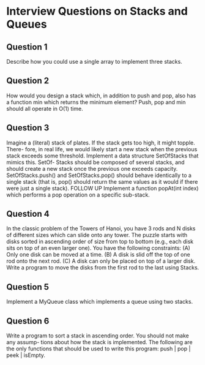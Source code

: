 # Interview Questions on Stacks and Queues

## Question 1
Describe how you could use a single array to implement three stacks.


## Question 2
How would you design a stack which, in addition to push and pop, also has a function
min which returns the minimum element? Push, pop and min should all operate in
O(1) time.

## Question 3
Imagine a (literal) stack of plates. If the stack gets too high, it might topple. There-
fore, in real life, we would likely start a new stack when the previous stack exceeds
some threshold. Implement a data structure SetOfStacks that mimics this. SetOf-
Stacks should be composed of several stacks, and should create a new stack once
the previous one exceeds capacity. SetOfStacks.push() and SetOfStacks.pop() should
behave identically to a single stack (that is, pop() should return the same values as it
would if there were just a single stack).
FOLLOW UP
Implement a function popAt(int index) which performs a pop operation on a specific
sub-stack.

## Question 4
In the classic problem of the Towers of Hanoi, you have 3 rods and N disks of different
sizes which can slide onto any tower. The puzzle starts with disks sorted in ascending
order of size from top to bottom (e.g., each disk sits on top of an even larger one). You
have the following constraints:
(A) Only one disk can be moved at a time.
(B) A disk is slid off the top of one rod onto the next rod.
(C) A disk can only be placed on top of a larger disk.
Write a program to move the disks from the first rod to the last using Stacks.

## Question 5
Implement a MyQueue class which implements a queue using two stacks.

## Question 6
Write a program to sort a stack in ascending order. You should not make any assump-
tions about how the stack is implemented. The following are the only functions that
should be used to write this program: push | pop | peek | isEmpty.
